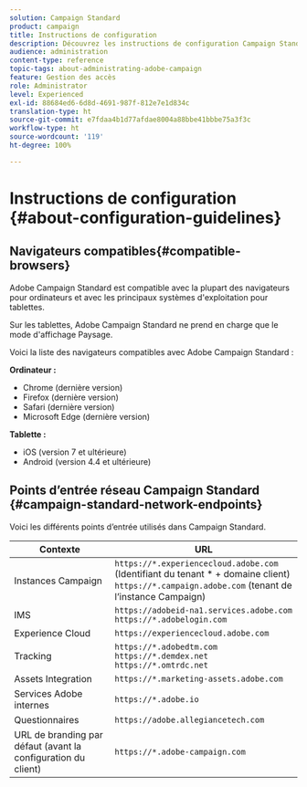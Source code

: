 ```yaml
---
solution: Campaign Standard
product: campaign
title: Instructions de configuration
description: Découvrez les instructions de configuration Campaign Standard.
audience: administration
content-type: reference
topic-tags: about-administrating-adobe-campaign
feature: Gestion des accès
role: Administrator
level: Experienced
exl-id: 88684ed6-6d8d-4691-987f-812e7e1d834c
translation-type: ht
source-git-commit: e7fdaa4b1d77afdae8004a88bbe41bbbe75a3f3c
workflow-type: ht
source-wordcount: '119'
ht-degree: 100%

---
```


# Instructions de configuration {#about-configuration-guidelines}

## Navigateurs compatibles{#compatible-browsers}

Adobe Campaign Standard est compatible avec la plupart des navigateurs pour ordinateurs et avec les principaux systèmes d&#39;exploitation pour tablettes.

Sur les tablettes, Adobe Campaign Standard ne prend en charge que le mode d&#39;affichage Paysage.

Voici la liste des navigateurs compatibles avec Adobe Campaign Standard :

**Ordinateur :**

* Chrome (dernière version)
* Firefox (dernière version)
* Safari (dernière version)
* Microsoft Edge (dernière version)

**Tablette :**

* iOS (version 7 et ultérieure)
* Android (version 4.4 et ultérieure)

## Points d’entrée réseau Campaign Standard {#campaign-standard-network-endpoints}

Voici les différents points d’entrée utilisés dans Campaign Standard.

| Contexte | URL |
|--- |--- |
| Instances Campaign | `https://*.experiencecloud.adobe.com` (Identifiant du tenant * + domaine client)<br>`https://*.campaign.adobe.com` (tenant de l’instance Campaign) |
| IMS | `https://adobeid-na1.services.adobe.com`<br>`https://*.adobelogin.com` |
| Experience Cloud | `https://experiencecloud.adobe.com` |
| Tracking | `https://*.adobedtm.com`<br>`https://*.demdex.net`<br>`https://*.omtrdc.net` |
| Assets Integration | `https://*.marketing-assets.adobe.com` |
| Services Adobe internes | `https://*.adobe.io` |
| Questionnaires | `https://adobe.allegiancetech.com` |
| URL de branding par défaut (avant la configuration du client) | `https://*.adobe-campaign.com` |
